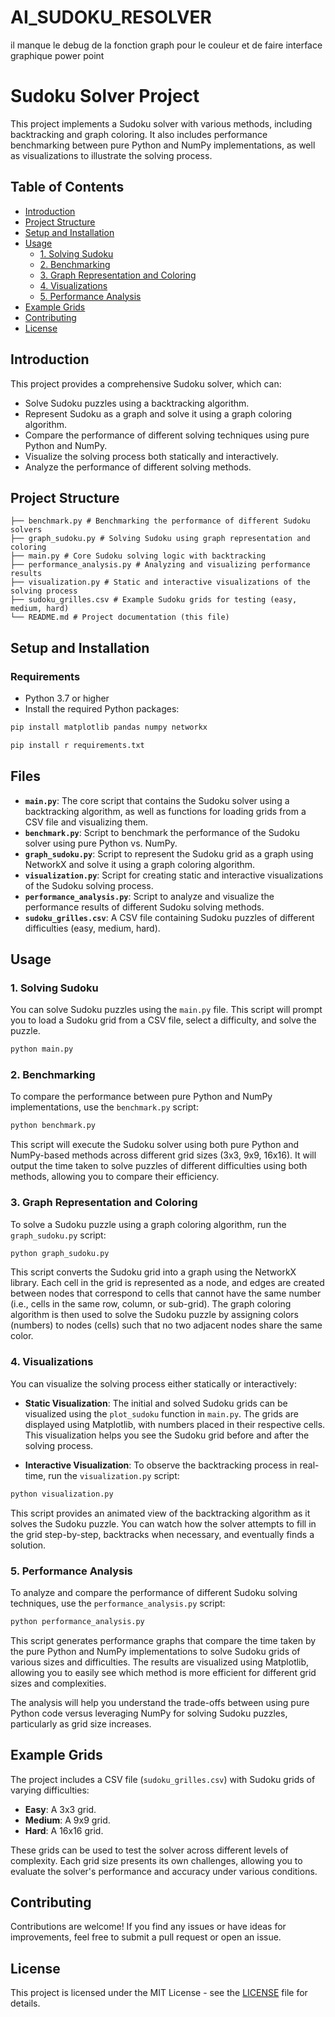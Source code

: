 # AI_SUDOKU_RESOLVER


il manque le debug de la fonction graph pour le couleur et de faire interface graphique
power point

# Sudoku Solver Project

This project implements a Sudoku solver with various methods, including backtracking and graph coloring. It also includes performance benchmarking between pure Python and NumPy implementations, as well as visualizations to illustrate the solving process.

## Table of Contents
- [Introduction](#introduction)
- [Project Structure](#project-structure)
- [Setup and Installation](#setup-and-installation)
- [Usage](#usage)
  - [1. Solving Sudoku](#1-solving-sudoku)
  - [2. Benchmarking](#2-benchmarking)
  - [3. Graph Representation and Coloring](#3-graph-representation-and-coloring)
  - [4. Visualizations](#4-visualizations)
  - [5. Performance Analysis](#5-performance-analysis)
- [Example Grids](#example-grids)
- [Contributing](#contributing)
- [License](#license)

## Introduction

This project provides a comprehensive Sudoku solver, which can:
- Solve Sudoku puzzles using a backtracking algorithm.
- Represent Sudoku as a graph and solve it using a graph coloring algorithm.
- Compare the performance of different solving techniques using pure Python and NumPy.
- Visualize the solving process both statically and interactively.
- Analyze the performance of different solving methods.

## Project Structure

```
├── benchmark.py # Benchmarking the performance of different Sudoku solvers
├── graph_sudoku.py # Solving Sudoku using graph representation and coloring
├── main.py # Core Sudoku solving logic with backtracking
├── performance_analysis.py # Analyzing and visualizing performance results
├── visualization.py # Static and interactive visualizations of the solving process
├── sudoku_grilles.csv # Example Sudoku grids for testing (easy, medium, hard)
└── README.md # Project documentation (this file)
```

## Setup and Installation

### Requirements

- Python 3.7 or higher
- Install the required Python packages:

```bash
pip install matplotlib pandas numpy networkx
```
```bash
pip install r requirements.txt
```

## Files

- **`main.py`**: The core script that contains the Sudoku solver using a backtracking algorithm, as well as functions for loading grids from a CSV file and visualizing them.
- **`benchmark.py`**: Script to benchmark the performance of the Sudoku solver using pure Python vs. NumPy.
- **`graph_sudoku.py`**: Script to represent the Sudoku grid as a graph using NetworkX and solve it using a graph coloring algorithm.
- **`visualization.py`**: Script for creating static and interactive visualizations of the Sudoku solving process.
- **`performance_analysis.py`**: Script to analyze and visualize the performance results of different Sudoku solving methods.
- **`sudoku_grilles.csv`**: A CSV file containing Sudoku puzzles of different difficulties (easy, medium, hard).

## Usage

### 1. Solving Sudoku

You can solve Sudoku puzzles using the `main.py` file. This script will prompt you to load a Sudoku grid from a CSV file, select a difficulty, and solve the puzzle.

```bash
python main.py
```
### 2. Benchmarking

To compare the performance between pure Python and NumPy implementations, use the `benchmark.py` script:

```bash
python benchmark.py
```
This script will execute the Sudoku solver using both pure Python and NumPy-based methods across different grid sizes (3x3, 9x9, 16x16). It will output the time taken to solve puzzles of different difficulties using both methods, allowing you to compare their efficiency.

### 3. Graph Representation and Coloring

To solve a Sudoku puzzle using a graph coloring algorithm, run the `graph_sudoku.py` script:

```bash
python graph_sudoku.py
```
This script converts the Sudoku grid into a graph using the NetworkX library. Each cell in the grid is represented as a node, and edges are created between nodes that correspond to cells that cannot have the same number (i.e., cells in the same row, column, or sub-grid). The graph coloring algorithm is then used to solve the Sudoku puzzle by assigning colors (numbers) to nodes (cells) such that no two adjacent nodes share the same color.
### 4. Visualizations

You can visualize the solving process either statically or interactively:

- **Static Visualization**: The initial and solved Sudoku grids can be visualized using the `plot_sudoku` function in `main.py`. The grids are displayed using Matplotlib, with numbers placed in their respective cells. This visualization helps you see the Sudoku grid before and after the solving process.

- **Interactive Visualization**: To observe the backtracking process in real-time, run the `visualization.py` script:

```bash
python visualization.py
```
This script provides an animated view of the backtracking algorithm as it solves the Sudoku puzzle. You can watch how the solver attempts to fill in the grid step-by-step, backtracks when necessary, and eventually finds a solution.
### 5. Performance Analysis

To analyze and compare the performance of different Sudoku solving techniques, use the `performance_analysis.py` script:

```bash
python performance_analysis.py
```
This script generates performance graphs that compare the time taken by the pure Python and NumPy implementations to solve Sudoku grids of various sizes and difficulties. The results are visualized using Matplotlib, allowing you to easily see which method is more efficient for different grid sizes and complexities.

The analysis will help you understand the trade-offs between using pure Python code versus leveraging NumPy for solving Sudoku puzzles, particularly as grid size increases.
## Example Grids

The project includes a CSV file (`sudoku_grilles.csv`) with Sudoku grids of varying difficulties:

- **Easy**: A 3x3 grid.
- **Medium**: A 9x9 grid.
- **Hard**: A 16x16 grid.

These grids can be used to test the solver across different levels of complexity. Each grid size presents its own challenges, allowing you to evaluate the solver's performance and accuracy under various conditions.

## Contributing

Contributions are welcome! If you find any issues or have ideas for improvements, feel free to submit a pull request or open an issue.

## License

This project is licensed under the MIT License - see the [LICENSE](LICENSE) file for details.

